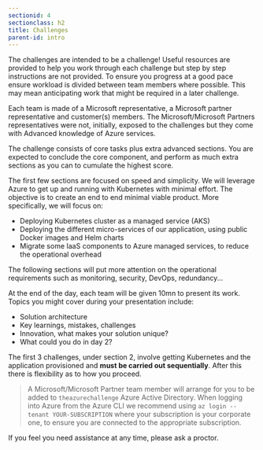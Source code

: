 ```yaml
---
sectionid: 4
sectionclass: h2
title: Challenges
parent-id: intro
---
```


The challenges are intended to be a challenge! Useful resources are provided to help you work through each challenge but step by step instructions are not provided. To ensure you progress at a good pace ensure workload is divided between team members where possible. This may mean anticipating work that might be required in a later challenge.

Each team is made of a Microsoft representative, a Microsoft partner representative and customer(s) members. The Microsoft/Microsoft Partners representatives were not, initially, exposed to the challenges but they come with Advanced knowledge of Azure services. 

The challenge consists of core tasks plus extra advanced sections. You are expected to conclude the core component, and perform as much extra sections as you can to cumulate the highest score.

The first few sections are focused on speed and simplicity. We will leverage Azure to get up and running with Kubernetes with minimal effort. The objective is to create an end to end minimal viable product. More specifically, we will focus on:

- Deploying Kubernetes cluster as a managed service (AKS)
- Deploying the different micro-services of our application, using public Docker images and Helm charts
- Migrate some IaaS components to Azure managed services, to reduce the operational overhead

The following sections will put more attention on the operational requirements such as monitoring, security, DevOps, redundancy...

At the end of the day, each team will be given 10mn to present its work. Topics you might cover during your presentation include:

- Solution architecture
- Key learnings, mistakes, challenges
- Innovation, what makes your solution unique?  
- What could you do in day 2?  

The first 3 challenges, under section 2, involve getting Kubernetes and the application provisioned and **must be carried out sequentially**. After this there is flexibility as to how you proceed.

> A Microsoft/Microsoft Partner team member will arrange for you to be added to `theazurechallenge` Azure Active Directory. When logging into Azure from the Azure CLI we recommend using ```az login --tenant YOUR-SUBSCRIPTION``` where your subscription is your corporate one, to ensure you are connected to the appropriate subscription.

If you feel you need assistance at any time, please ask a proctor.
